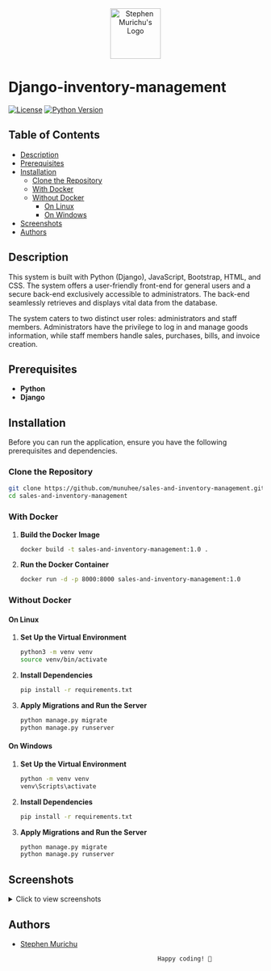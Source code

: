 
<div align="center">
  <img src="https://res.cloudinary.com/murste/image/upload/v1698907632/stevolve_x8ioeu.png" alt="Stephen Murichu's Logo" width="100" />
</div>

# Django-inventory-management
[![License](https://img.shields.io/badge/License-MIT-blue.svg)](https://opensource.org/licenses/Apache-2.0)
[![Python Version](https://img.shields.io/badge/Python-3.10-green)](https://www.python.org/downloads/)

## Table of Contents
- [Description](#description)
- [Prerequisites](#prerequisites)
- [Installation](#installation)
  - [Clone the Repository](#clone-the-repository)
  - [With Docker](#with-docker)
  - [Without Docker](#without-docker)
    - [On Linux](#on-linux)
    - [On Windows](#on-windows)
- [Screenshots](#screenshots)
- [Authors](#authors)

## Description
This system is built with Python (Django), JavaScript, Bootstrap, HTML, and CSS. The system offers a user-friendly front-end for general users and a secure back-end exclusively accessible to administrators. The back-end seamlessly retrieves and displays vital data from the database.

The system caters to two distinct user roles: administrators and staff members. Administrators have the privilege to log in and manage goods information, while staff members handle sales, purchases, bills, and invoice creation.

## Prerequisites

- **Python**
- **Django**

## Installation

Before you can run the application, ensure you have the following prerequisites and dependencies.

### Clone the Repository

```bash
git clone https://github.com/munuhee/sales-and-inventory-management.git
cd sales-and-inventory-management
```

### With Docker

1. **Build the Docker Image**

    ```bash
    docker build -t sales-and-inventory-management:1.0 .
    ```

2. **Run the Docker Container**

    ```bash
    docker run -d -p 8000:8000 sales-and-inventory-management:1.0
    ```

### Without Docker

#### On Linux

1. **Set Up the Virtual Environment**

    ```bash
    python3 -m venv venv
    source venv/bin/activate
    ```

2. **Install Dependencies**

    ```bash
    pip install -r requirements.txt
    ```

3. **Apply Migrations and Run the Server**

    ```bash
    python manage.py migrate
    python manage.py runserver
    ```

#### On Windows

1. **Set Up the Virtual Environment**

    ```bash
    python -m venv venv
    venv\Scripts\activate
    ```

2. **Install Dependencies**

    ```bash
    pip install -r requirements.txt
    ```

3. **Apply Migrations and Run the Server**

    ```bash
    python manage.py migrate
    python manage.py runserver
    ```

## Screenshots

<details>
  <summary>Click to view screenshots</summary>
  
  ![screenshot_1](https://github.com/user-attachments/assets/9bb2f5f9-d456-4681-b5de-8d82a3ef97d8)
  
  ![screenshot_2](https://github.com/user-attachments/assets/d6e14ba3-8827-41c1-9cdb-8f24add83f4d)
  
  ![screenshot_3](https://github.com/user-attachments/assets/6be5060e-974b-4289-bcdf-b852771833f8)
  
  ![screenshot_4](https://github.com/user-attachments/assets/5b176c44-82dd-4080-8259-0976029a496f)
  
  ![screenshot_5](https://github.com/user-attachments/assets/c9ab8f77-bf2a-4b1e-bc66-986101d4991b)
  
  ![screenshot_6](https://github.com/user-attachments/assets/3db3ca87-28a8-4fee-8cc7-fcc9481076f4)
  
  ![screenshot_7](https://github.com/user-attachments/assets/1197a79f-8e11-41e1-a8a8-4ea5f0ac0391)
  
  ![screenshot_8](https://github.com/user-attachments/assets/a340d85b-76dc-4618-b530-97cd620ef649)
  
  ![screenshot_9](https://github.com/user-attachments/assets/751fe028-6115-424e-b69c-0fedfa9f321f)
  
  ![screenshot_10](https://github.com/user-attachments/assets/d3905ec2-c843-468c-bdd4-799955854fd6)
  
  ![screenshot_11](https://github.com/user-attachments/assets/99bb9f1c-4688-4049-b31e-5de1bd817304)
  
  ![screenshot_12](https://github.com/user-attachments/assets/a0ea68c0-2969-42e4-81cd-fbf6efffd569)
  
  ![screenshot_13](https://github.com/user-attachments/assets/9fbd7b1c-d60c-456a-957c-4a033cf76d89)
  
  ![screenshot_14](https://github.com/user-attachments/assets/b6eabb9a-119a-418d-af56-b44d316bf6be)
  
  ![screenshot_15](https://github.com/user-attachments/assets/ec117dfd-e0ee-46ff-9486-b5262f58b901)
  
</details>

## Authors

- [Stephen Murichu](https://github.com/munuhee)

                                            Happy coding! 🚀
